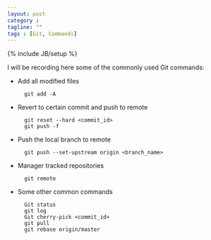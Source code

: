 ```yaml
---
layout: post
category : 
tagline: ""
tags : [Git, Commands]
---
```

{% include JB/setup %}

I will be recording  here some of the commonly used Git commands:

* Add all modified files

        git add -A

* Revert to certain commit and push to remote

        git reset --hard <commit_id>
        git push -f
        
* Push the local branch to remote

        git push --set-upstream origin <branch_name>

* Manager tracked repositories

        git remote
        
* Some other common commands

        Git status
        git log
        Git cherry-pick <commit_id>
        git pull
        git rebase origin/master
